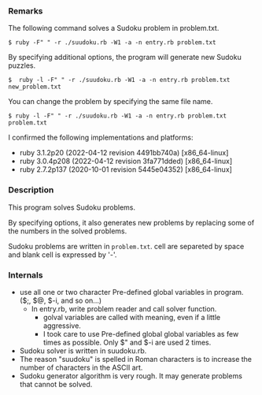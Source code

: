 ### Remarks

The following command solves a Sudoku problem in problem.txt.

```
$ ruby -F" " -r ./suudoku.rb -W1 -a -n entry.rb problem.txt
```

By specifying additional options, the program will generate new Sudoku puzzles.

```
$  ruby -l -F" " -r ./suudoku.rb -W1 -a -n entry.rb problem.txt new_problem.txt
```

You can change the problem by specifying the same file name.

```
$ ruby -l -F" " -r ./suudoku.rb -W1 -a -n entry.rb problem.txt problem.txt
```

I confirmed the following implementations and platforms:

* ruby 3.1.2p20 (2022-04-12 revision 4491bb740a) [x86_64-linux]
* ruby 3.0.4p208 (2022-04-12 revision 3fa771dded) [x86_64-linux]
* ruby 2.7.2p137 (2020-10-01 revision 5445e04352) [x86_64-linux]

### Description

This program solves Sudoku problems.

By specifying options, it also generates new problems by replacing some of the numbers in the solved problems.

Sudoku problems are written in `problem.txt`. cell are separeted by space and blank cell is expressed by '-'.

### Internals

* use all one or two character Pre-defined global variables in program. ($;, $@, $-i, and so on...)
  - In entry.rb, write problem reader and call solver function.
	- golval variables are called with meaning, even if a little aggressive.
	- I took care to use Pre-defined global global variables as few times as possible. Only $" and $-i are used 2 times.
* Sudoku solver is written in suudoku.rb.
* The reason "suudoku" is spelled in Roman characters is to increase the number of characters in the ASCII art.
* Sudoku generator algorithm is very rough. It may generate problems that cannot be solved.